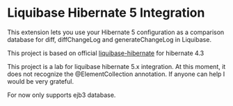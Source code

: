 # Liquibase Hibernate 5 Integration

This extension lets you use your Hibernate 5 configuration as a comparison database for diff, diffChangeLog and generateChangeLog in Liquibase.

This project is based on official [liquibase-hibernate](https://github.com/liquibase/liquibase-hibernate) for hibernate 4.3


This project is a lab for liquibase hibernate 5.x integration. At this moment, it does not recognize the @ElementCollection annotation. If anyone can help I would be very grateful.

For now only supports ejb3 database.
